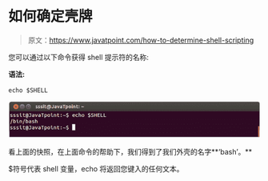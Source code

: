 # 如何确定壳牌

> 原文：<https://www.javatpoint.com/how-to-determine-shell-scripting>

您可以通过以下命令获得 shell 提示符的名称:

**语法:**

```
echo $SHELL

```

![Linuxss How to determine shell 1](img/3aac369fcf9b131e533d5fd1c3a481de.png)

看上面的快照，在上面命令的帮助下，我们得到了我们外壳的名字**‘bash’。**

$符号代表 shell 变量，echo 将返回您键入的任何文本。